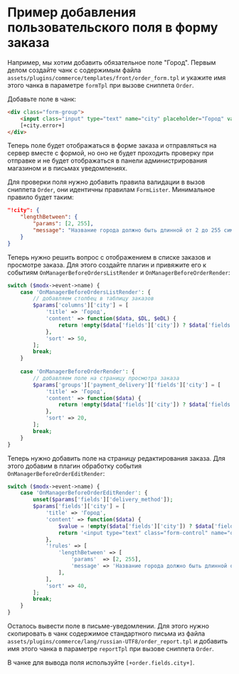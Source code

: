 # Пример добавления пользовательского поля в форму заказа
Например, мы хотим добавить обязательное поле "Город". Первым делом создайте чанк с содержимым файла `assets/plugins/commerce/templates/front/order_form.tpl` и укажите имя этого чанка в параметре `formTpl` при вызове сниппета `Order`.

Добавьте поле в чанк:

```html
<div class="form-group">
    <input class="input" type="text" name="city" placeholder="Город" value="[+city.value+]">
    [+city.error+]
</div>
```

Теперь поле будет отображаться в форме заказа и отправляться на сервер вместе с формой, но оно не будет проходить проверку при отправке и не будет отображаться в панели администрирования магазином и в письмах уведомлениях.

Для проверки поля нужно добавить правила валидации в вызов сниппета `Order`, они идентичны правилам `FormLister`. Минимальное правило будет таким:

```json
"!city": {
    "lengthBetween": {
        "params": [2, 255],
        "message": "Название города должно быть длинной от 2 до 255 символов"
    }
}
```

Теперь нужно решить вопрос с отображением в списке заказов и просмотре заказа. Для этого создайте плагин и привяжите его к событиям `OnManagerBeforeOrdersListRender` и `OnManagerBeforeOrderRender`:

```php
switch ($modx->event->name) {
    case 'OnManagerBeforeOrdersListRender': {
        // добавляем столбец в таблицу заказов
        $params['columns']['city'] = [
            'title' => 'Город',
            'content' => function($data, $DL, $eDL) {
                return !empty($data['fields']['city']) ? $data['fields']['city'] : '';
            },
            'sort' => 50,
        ];
        break;
    }
        
    case 'OnManagerBeforeOrderRender': {
        // добавляем поле на страницу просмотра заказа
        $params['groups']['payment_delivery']['fields']['city'] = [
            'title' => 'Город',
            'content' => function($data) {
                return !empty($data['fields']['city']) ? $data['fields']['city'] : '';
            },
            'sort' => 20,
        ];
        break;
    }
}
```

Теперь нужно добавить поле на страницу редактирования заказа. Для этого добавим в плагин обработку события `OnManagerBeforeOrderEditRender`:

```php
switch ($modx->event->name) {
    case 'OnManagerBeforeOrderEditRender': {
        unset($params['fields']['delivery_method']);
        $params['fields']['city'] = [
            'title' => 'Город',
            'content' => function($data) {
                $value = !empty($data['fields']['city']) ? $data['fields']['city'] : '';
                return '<input type="text" class="form-control" name="order[city]" value="' . htmlentities($value) . '">';
            },
            '!rules' => [
                'lengthBetween' => [
                    'params'  => [2, 255],
                    'message' => 'Название города должно быть длинной от 2 до 255 символов',
                ],
            ],
            'sort' => 40,
        ];
        break;
    }
}
```

Осталось вывести поле в письме-уведомлении. Для этого нужно скопировать в чанк содержимое стандартного письма из файла `assets/plugins/commerce/lang/russian-UTF8/order_report.tpl` и добавить имя этого чанка в параметре `reportTpl` при вызове сниппета `Order`.

В чанке для вывода поля используйте `[+order.fields.city+]`.


